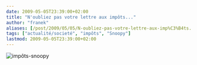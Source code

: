 ```yaml
---
date: 2009-05-05T23:39:00+02:00
title: "N'oubliez pas votre lettre aux impôts..."
author: "franek"
aliases: [/post/2009/05/05/N-oubliez-pas-votre-lettre-aux-imp%C3%B4ts...]
tags: ["actualité/societé", "impôts", "Snoopy"]
lastmod: 2009-05-05T23:39:00+02:00
---
```

![impôts-snoopy](https://franek.chicour.net/public/.impots_m.jpg "impôts-snoopy, mai 2009")
